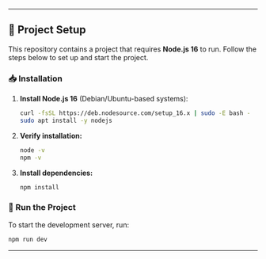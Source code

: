 
---

## 🚀 Project Setup  

This repository contains a project that requires **Node.js 16** to run. Follow the steps below to set up and start the project.  

### 📥 Installation  

1. **Install Node.js 16** (Debian/Ubuntu-based systems):  
   ```sh
   curl -fsSL https://deb.nodesource.com/setup_16.x | sudo -E bash -
   sudo apt install -y nodejs
   ```  

2. **Verify installation:**  
   ```sh
   node -v
   npm -v
   ```  

3. **Install dependencies:**  
   ```sh
   npm install
   ```  

### 🚀 Run the Project  

To start the development server, run:  
```sh
npm run dev
```  

---

